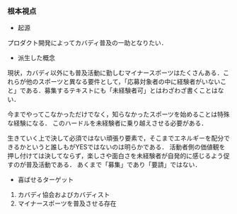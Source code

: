 
<!--
- ?給与管理
- ?勤怠管理
- ?本社設備
- ?営業スタイル
- ?経理部門
- ?ピラミッド体制とアメーバ体制とフラット体制
- ?ミッションユニット
- ?ルーティンワークとプロジェクトワーク
- ?根本視点
-->



### 根本視点

- 起源

プロダクト開発によってカバディ普及の一助となりたい．

- 派生した概念

現状，カバディ以外にも普及活動に勤しむマイナースポーツはたくさんある．これらが他のスポーツと異なる要件として，「応募対象者の中に経験者がいないこと」である．募集するテキストにも「未経験者可」とはわざわざ書くことはない．

今までやってこなかっただけでなく，知らなかったスポーツを始めることは特殊な経験になる．
このハードルを未経験者に乗り越えさせる必要がある．

生きていく上で決して必須ではない頑張り要素で，そこまでエネルギーを配分できるかというと誰しもがYESではないのは明らかである．
活動者側の価値観を押し付けては決してならず，楽しさや面白さを未経験者が自発的に感じるよう促すのが普及活動である．
あくまで「募集」であり「要請」ではない．

- 喜ばせるターゲット

1. カバディ協会およびカバディスト
2. マイナースポーツを普及させる存在

